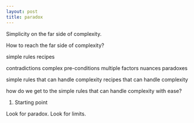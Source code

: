 ```yaml
---
layout: post
title: paradox
---
```


Simplicity on the far side of complexity.

How to reach the far side of complexity?

simple rules
recipes

contradictions
complex pre-conditions
multiple factors
nuances
paradoxes

simple rules that can handle complexity
recipes that can handle complexity

how do we get to the simple rules that can handle complexity with ease?

1. Starting point

Look for paradox.
Look for limits.

